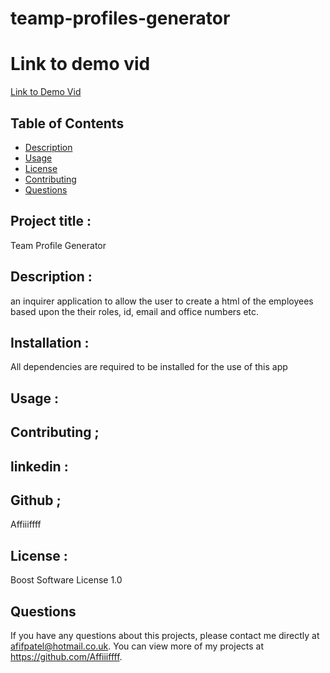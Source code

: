 # teamp-profiles-generator

# Link to demo vid

[Link to Demo Vid](https://drive.google.com/file/d/1p6m086JSHokQC1P7YBWIcdKBDENXLGsr/view)

## Table of Contents

- [Description](#Description)
- [Usage](#Usage)
- [License](#license)
- [Contributing](#Contributing)
- [Questions](#questions)

## Project title :

Team Profile Generator

## Description :

an inquirer application to allow the user to create a html of the employees based upon the their roles, id, email and office numbers etc.

## Installation :

All dependencies are required to be installed for the use of this app

## Usage :

## Contributing ;

## linkedin :

## Github ;

Affiiiffff

## License :

Boost Software License 1.0

## Questions

If you have any questions about this projects, please contact me directly at afifpatel@hotmail.co.uk. You can view more of my projects at https://github.com/Affiiiffff.
